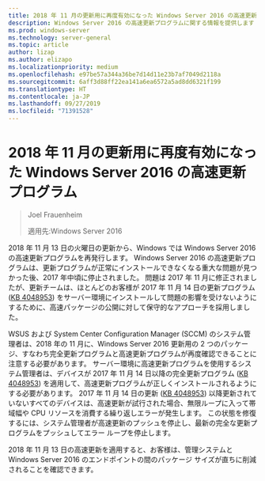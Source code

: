 ```yaml
---
title: 2018 年 11 月の更新用に再度有効になった Windows Server 2016 の高速更新プログラム
description: Windows Server 2016 の高速更新プログラムに関する情報を提供します
ms.prod: windows-server
ms.technology: server-general
ms.topic: article
author: lizap
ms.author: elizapo
ms.localizationpriority: medium
ms.openlocfilehash: e97be57a344a36be7d14d11e23b7af7049d2118a
ms.sourcegitcommit: 6aff3d88ff22ea141a6ea6572a5ad8dd6321f199
ms.translationtype: HT
ms.contentlocale: ja-JP
ms.lasthandoff: 09/27/2019
ms.locfileid: "71391528"
---
```

# <a name="express-updates-for-windows-server-2016-re-enabled-for-november-2018-update"></a>2018 年 11 月の更新用に再度有効になった Windows Server 2016 の高速更新プログラム

> Joel Frauenheim
> 
> 適用先:Windows Server 2016

2018 年 11 月 13 日の火曜日の更新から、Windows では Windows Server 2016 の高速更新プログラムを再発行します。 Windows Server 2016 の高速更新プログラムは、更新プログラムが正常にインストールできなくなる重大な問題が見つかった後、2017 年中頃に停止されました。 問題は 2017 年 11 月に修正されましたが、更新チームは、ほとんどのお客様が 2017 年 11 月 14 日の更新プログラム ([KB 4048953](https://support.microsoft.com/help/4048953/windows-10-update-kb4048953)) をサーバー環境にインストールして問題の影響を受けないようにするために、高速パッケージの公開に対して保守的なアプローチを採用しました。

WSUS および System Center Configuration Manager (SCCM) のシステム管理者は、2018 年の 11 月に、Windows Server 2016 更新用の 2 つのパッケージ、すなわち完全更新プログラムと高速更新プログラムが再度確認できることに注意する必要があります。 サーバー環境に高速更新プログラムを使用するシステム管理者は、デバイスが 2017 年 11 月 14 日以降の完全更新プログラム ([KB 4048953](https://support.microsoft.com/help/4048953/windows-10-update-kb4048953)) を適用して、高速更新プログラムが正しくインストールされるようにする必要があります。 2017 年 11 月 14 日の更新 ([KB 4048953](https://support.microsoft.com/help/4048953/windows-10-update-kb4048953)) 以降更新されていないすべてのデバイスは、高速更新が試行された場合、無限ループに入って帯域幅や CPU リソースを消費する繰り返しエラーが発生します。  この状態を修復するには、システム管理者が高速更新のプッシュを停止し、最新の完全な更新プログラムをプッシュしてエラー ループを停止します。

2018 年 11 月 13 日の高速更新を適用すると、お客様は、管理システムと Windows Server 2016 のエンドポイントの間のパッケージ サイズが直ちに削減されることを確認できます。  